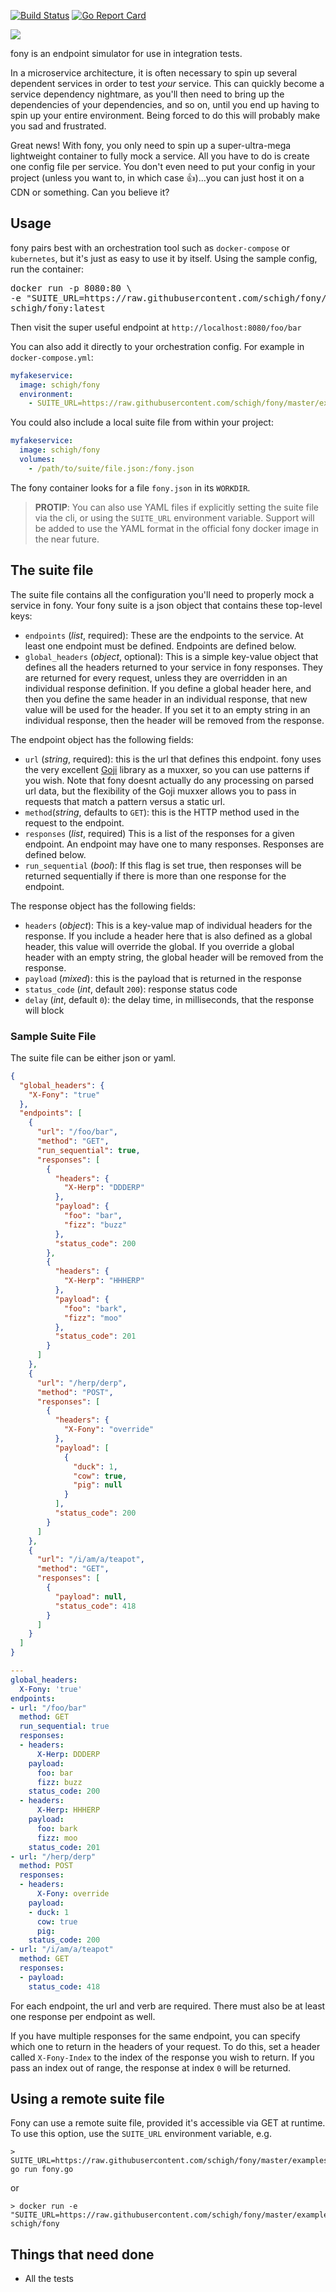 [![Build Status](https://travis-ci.org/schigh/fony.svg?branch=master)](https://travis-ci.org/schigh/fony)
[![Go Report Card](https://goreportcard.com/badge/github.com/schigh/fony)](https://goreportcard.com/report/github.com/schigh/fony)

![](fony.png)

fony is an endpoint simulator for use in integration tests.  

In a microservice architecture, it is often necessary to spin up several dependent services in order to test _your_ service.  This can quickly become a service dependency nightmare, as you'll then need to bring up the dependencies of your dependencies, and so on, until you end up having to spin up your entire environment.  Being forced to do this will probably make you sad and frustrated.

Great news!  With fony, you only need to spin up a super-ultra-mega lightweight container to fully mock a service.  All you have to do is create one config file per service.  You don't even need to put your config in your project (unless you want to, in which case 👍)...you can just host it on a CDN or something.  Can you believe it?

## Usage
fony pairs best with an orchestration tool such as `docker-compose` or `kubernetes`, but it's just as easy to use it by itself.  Using the sample config, run the container:
<pre>
docker run -p 8080:80 \
-e "SUITE_URL=https://raw.githubusercontent.com/schigh/fony/master/examples/sample.json" \
schigh/fony:latest
</pre>


Then visit the super useful endpoint at `http://localhost:8080/foo/bar`

You can also add it directly to your orchestration config.  For example in `docker-compose.yml`:

```yml
myfakeservice:
  image: schigh/fony
  environment:
    - SUITE_URL=https://raw.githubusercontent.com/schigh/fony/master/examples/sample.json
```

You could also include a local suite file from within your project:

```yml
myfakeservice:
  image: schigh/fony
  volumes:
    - /path/to/suite/file.json:/fony.json
```

The fony container looks for a file `fony.json` in its `WORKDIR`. 

>  **PROTIP**: You can also use YAML files if explicitly setting the suite file via the cli, or using the `SUITE_URL` environment variable.  Support will be added to use the YAML format in the official fony docker image in the near future.

## The suite file
The suite file contains all the configuration you'll need to properly mock a service in fony.  Your fony suite is a json object that contains these top-level keys:

- `endpoints` (_list_, required): These are the endpoints to the service.  At least one endpoint must be defined.  Endpoints are defined below.
- `global_headers` (_object_, optional): This is a simple key-value object that defines all the headers returned to your service in fony responses.  They are returned for every request, unless they are overridden in an individual response definition.  If you define a global header here, and then you define the same header in an individual response, that new value will be used for the header.  If you set it to an empty string in an individual response, then the header will be removed from the response.

The endpoint object has the following fields:

- `url` (_string_, required): this is the url that defines this endpoint.  fony uses the very excellent [Goji](https://goji.io) library as a muxxer, so you can use patterns if you wish.  Note that fony doesnt actually do any processing on parsed url data, but the flexibility of the Goji muxxer allows you to pass in requests that match a pattern versus a static url.
- `method`(_string_, defaults to `GET`): this is the HTTP method used in the request to the endpoint.
- `responses` (_list_, required) This is a list of the responses for a given endpoint.  An endpoint may have one to many responses.  Responses are defined below.
-  `run_sequential` (_bool_): If this flag is set true, then responses will be returned sequentially if there is more than one response for the endpoint.

The response object has the following fields:

- `headers` (_object_): This is a key-value map of individual headers for the response.  If you include a header here that is also defined as a global header, this value will override the global.  If you override a global header with an empty string, the global header will be removed from the response.
- `payload` (_mixed_): this is the payload that is returned in the response
- `status_code` (_int_, default `200`): response status code
- `delay` (_int_, default `0`): the delay time, in milliseconds, that the response will block

### Sample Suite File

The suite file can be either json or yaml.

```json
{
  "global_headers": {
    "X-Fony": "true"
  },
  "endpoints": [
    {
      "url": "/foo/bar",
      "method": "GET",
      "run_sequential": true,
      "responses": [
        {
          "headers": {
            "X-Herp": "DDDERP"
          },
          "payload": {
            "foo": "bar",
            "fizz": "buzz"
          },
          "status_code": 200
        },
        {
          "headers": {
            "X-Herp": "HHHERP"
          },
          "payload": {
            "foo": "bark",
            "fizz": "moo"
          },
          "status_code": 201
        }
      ]
    },
    {
      "url": "/herp/derp",
      "method": "POST",
      "responses": [
        {
          "headers": {
            "X-Fony": "override"
          },
          "payload": [
            {
              "duck": 1,
              "cow": true,
              "pig": null
            }
          ],
          "status_code": 200
        }
      ]
    },
    {
      "url": "/i/am/a/teapot",
      "method": "GET",
      "responses": [
        {
          "payload": null,
          "status_code": 418
        }
      ]
    }
  ]
}

```

```yaml
---
global_headers:
  X-Fony: 'true'
endpoints:
- url: "/foo/bar"
  method: GET
  run_sequential: true
  responses:
  - headers:
      X-Herp: DDDERP
    payload:
      foo: bar
      fizz: buzz
    status_code: 200
  - headers:
      X-Herp: HHHERP
    payload:
      foo: bark
      fizz: moo
    status_code: 201
- url: "/herp/derp"
  method: POST
  responses:
  - headers:
      X-Fony: override
    payload:
    - duck: 1
      cow: true
      pig: 
    status_code: 200
- url: "/i/am/a/teapot"
  method: GET
  responses:
  - payload: 
    status_code: 418


```

For each endpoint, the url and verb are required.  There must also be at least one response per endpoint as well.

If you have multiple responses for the same endpoint, you can specify which one to return in the headers of your request.  To do this, set a header called `X-Fony-Index` to the index of the response you wish to return. If you pass an index out of range, the response at index `0` will be returned.

## Using a remote suite file
Fony can use a remote suite file, provided it's accessible via GET at runtime.  To use this option, use the `SUITE_URL` environment variable, e.g.

```
> SUITE_URL=https://raw.githubusercontent.com/schigh/fony/master/examples/sample.json go run fony.go
```
or

```
> docker run -e "SUITE_URL=https://raw.githubusercontent.com/schigh/fony/master/examples/sample.json" schigh/fony
```

## Things that need done
- All the tests
